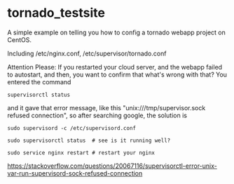 # tornado_testsite

A simple example on telling you how to config a tornado webapp project on CentOS. 

Including /etc/nginx.conf, /etc/supervisor/tornado.conf

Attention Please:
If you restarted your cloud server, and the webapp failed to autostart, and then, you want to confirm that what's wrong with that? You entered the command 
```
supervisorctl status
```
and it gave that error message, like this "unix:///tmp/supervisor.sock refused connection", 
so after searching google, the solution is 
```
sudo supervisord -c /etc/supervisord.conf   

sudo supervisorctl status  # see is it running well?

sudo service nginx restart # restart your nginx
```

https://stackoverflow.com/questions/20067116/supervisorctl-error-unix-var-run-supervisord-sock-refused-connection

